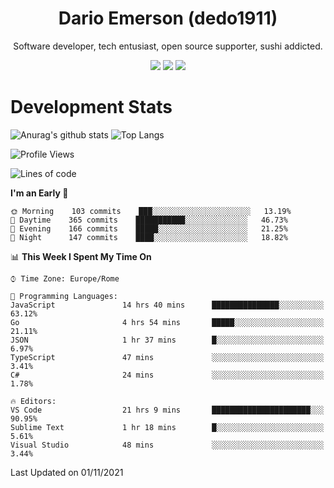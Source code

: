 <div align="center">
  
# Dario Emerson (dedo1911)
Software developer, tech entusiast, open source supporter, sushi addicted.

[![](https://img.shields.io/badge/-Linkedin-informational?style=for-the-badge&logo=linkedin&logoColor=white&color=2867B2)](http://linkedin.com/in/dedo1911)
[![](https://img.shields.io/badge/-Telegram-informational?style=for-the-badge&logo=telegram&logoColor=white&color=0088cc)](https://t.me/dedo1911)
[![](https://img.shields.io/badge/-Facebook-informational?style=for-the-badge&logo=facebook&logoColor=white&color=3b5998)](https://fb.com/dedo1911)

</div>

# Development Stats

![Anurag's github stats](https://github-readme-stats.vercel.app/api?username=dedo1911&count_private=true&show_icons=true&theme=chartreuse-dark)
![Top Langs](https://github-readme-stats.vercel.app/api/top-langs/?username=dedo1911&theme=chartreuse-dark&layout=compact)

<!--START_SECTION:waka-->
![Profile Views](http://img.shields.io/badge/Profile%20Views-0-blue)

![Lines of code](https://img.shields.io/badge/From%20Hello%20World%20I%27ve%20Written-68239%20lines%20of%20code-blue)

**I'm an Early 🐤** 

```text
🌞 Morning    103 commits    ███░░░░░░░░░░░░░░░░░░░░░░   13.19% 
🌆 Daytime    365 commits    ███████████░░░░░░░░░░░░░░   46.73% 
🌃 Evening    166 commits    █████░░░░░░░░░░░░░░░░░░░░   21.25% 
🌙 Night      147 commits    ████░░░░░░░░░░░░░░░░░░░░░   18.82%

```


📊 **This Week I Spent My Time On** 

```text
⌚︎ Time Zone: Europe/Rome

💬 Programming Languages: 
JavaScript               14 hrs 40 mins      ███████████████░░░░░░░░░░   63.12% 
Go                       4 hrs 54 mins       █████░░░░░░░░░░░░░░░░░░░░   21.11% 
JSON                     1 hr 37 mins        █░░░░░░░░░░░░░░░░░░░░░░░░   6.97% 
TypeScript               47 mins             ░░░░░░░░░░░░░░░░░░░░░░░░░   3.41% 
C#                       24 mins             ░░░░░░░░░░░░░░░░░░░░░░░░░   1.78%

🔥 Editors: 
VS Code                  21 hrs 9 mins       ██████████████████████░░░   90.95% 
Sublime Text             1 hr 18 mins        █░░░░░░░░░░░░░░░░░░░░░░░░   5.61% 
Visual Studio            48 mins             ░░░░░░░░░░░░░░░░░░░░░░░░░   3.44%

```


 Last Updated on 01/11/2021
<!--END_SECTION:waka-->

<!--
**dedo1911/dedo1911** is a ✨ _special_ ✨ repository because its `README.md` (this file) appears on your GitHub profile.

Here are some ideas to get you started:

- 🔭 I’m currently working on ...
- 🌱 I’m currently learning ...
- 👯 I’m looking to collaborate on ...
- 🤔 I’m looking for help with ...
- 💬 Ask me about ...
- 📫 How to reach me: ...
- 😄 Pronouns: ...
- ⚡ Fun fact: ...
-->
